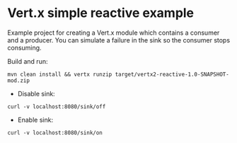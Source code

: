 # Vert.x simple reactive example

Example project for creating a Vert.x module which contains a consumer and a producer. You can simulate a failure in the sink so the consumer stops consuming.  

Build and run:

`mvn clean install && vertx runzip target/vertx2-reactive-1.0-SNAPSHOT-mod.zip`

* Disable sink: 

`curl -v localhost:8080/sink/off`
* Enable  sink: 

`curl -v localhost:8080/sink/on`
